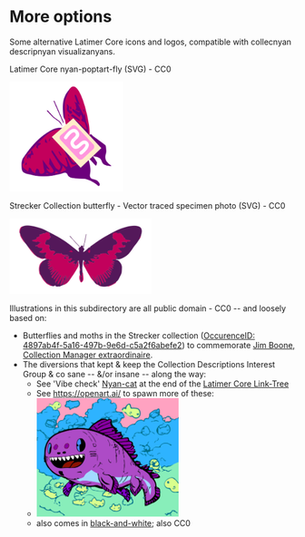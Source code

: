 # More options

Some alternative Latimer Core icons and logos, compatible with collecnyan descripnyan visualizanyans.

Latimer Core nyan-poptart-fly (SVG) - CC0

<img title="Latimer Core poptart-fly logo ~2022" width="200px" alt="pink and purple vector image of realistically-proportioned butterfly in genus Acrea" src="https://github.com/magpiedin/CollecnyanDescripnyans/blob/main/ltc_logos/latimer_nyan_fly.svg">

Strecker Collection butterfly - Vector traced specimen photo (SVG) - CC0

<img title="Vector trace of butterfly from Strecker Collection" width="250px" alt="pink and purple vector image of realistically-proportioned butterfly in genus Acrea" src="https://github.com/magpiedin/CollecnyanDescripnyans/blob/main/ltc_logos/124163_Acraea_alciope_d_IN-01.svg">


Illustrations in this subdirectory are all public domain - CC0 -- and loosely based on:
- Butterflies and moths in the Strecker collection ([OccurenceID: 4897ab4f-5a16-497b-9e6d-c5a2f6abefe2](https://collections-zoology.fieldmuseum.org/catalogue/816567)) to commemorate [Jim Boone, Collection Manager extraordinaire](https://www.fieldmuseum.org/blog/century-butterflies-and-moths).
- The diversions that kept & keep the Collection Descriptions Interest Group & co sane -- &/or insane -- along the way:
  - See 'Vibe check' [Nyan-cat](https://www.youtube.com/watch?v=mEJ_jxFJU_0) at the end of the [Latimer Core Link-Tree](https://linktr.ee/TDWG_LatimerCore)
  - See https://openart.ai/ to spawn more of these:
  - <img title="What do you get when you cross a nyan-cat and a coelacanth" width="250px" alt="a cartoonish cat-faced lobe-finned fish" src="https://github.com/magpiedin/CollecnyanDescripnyans/blob/main/ltc_logos/latimer_coelacanth_2s_color.svg">
  - also comes in [black-and-white](https://github.com/magpiedin/CollecnyanDescripnyans/blob/main/ltc_logos/latimer_coelacanth_2_solo_bw.svg); also CC0

